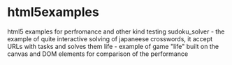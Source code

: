 html5examples
=============

html5 examples for perfromance and other kind testing
sudoku_solver - the example of quite interactive solving of japaneese crosswords, it accept URLs with tasks and solves them
life - example of game "life" built on the canvas and DOM elements for comparison of the performance